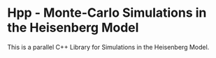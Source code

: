 # Hpp - Monte-Carlo Simulations in the Heisenberg Model

This is a parallel C++ Library for Simulations in the Heisenberg Model.
